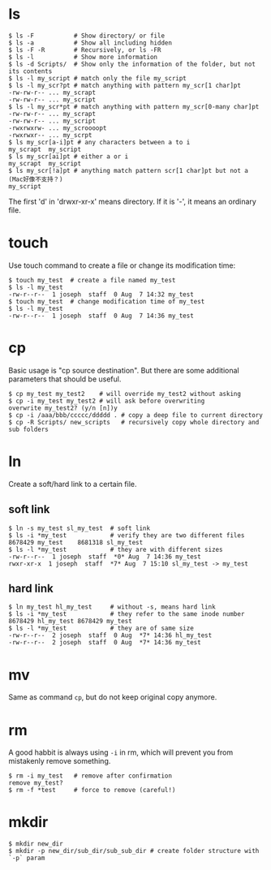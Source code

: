 # ls

```shell
$ ls -F           # Show directory/ or file
$ ls -a           # Show all including hidden
$ ls -F -R        # Recursively, or ls -FR
$ ls -l           # Show more information
$ ls -d Scripts/  # Show only the information of the folder, but not its contents
$ ls -l my_script # match only the file my_script
$ ls -l my_scr?pt # match anything with pattern my_scr[1 char]pt
-rw-rw-r-- ... my_scrapt
-rw-rw-r-- ... my_script
$ ls -l my_scr*pt # match anything with pattern my_scr[0-many char]pt
-rw-rw-r-- ... my_scrapt
-rw-rw-r-- ... my_script
-rwxrwxrw- ... my_scroooopt
-rwxrwxr-- ... my_scrpt
$ ls my_scr[a-i]pt # any characters between a to i
my_scrapt  my_script 
$ ls my_scr[ai]pt # either a or i
my_scrapt  my_script 
$ ls my_scr[!a]pt # anything match pattern scr[1 char]pt but not a (Mac好像不支持？)
my_script
```

The first 'd' in 'drwxr-xr-x' means directory. If it is '-', it means an ordinary file.

# touch

Use touch command to create a file or change its modification time:

```shell
$ touch my_test  # create a file named my_test
$ ls -l my_test
-rw-r--r--  1 joseph  staff  0 Aug  7 14:32 my_test
$ touch my_test  # change modification time of my_test
$ ls -l my_test
-rw-r--r--  1 joseph  staff  0 Aug  7 14:36 my_test
```

# cp

Basic usage is "cp source destination". But there are some additional parameters that should be useful.

```shell
$ cp my_test my_test2    # will override my_test2 without asking
$ cp -i my_test my_test2 # will ask before overwriting
overwrite my_test2? (y/n [n])y
$ cp -i /aaa/bbb/ccccc/ddddd . # copy a deep file to current directory
$ cp -R Scripts/ new_scripts   # recursively copy whole directory and sub folders
```

# ln

Create a soft/hard link to a certain file.

## soft link

```shell
$ ln -s my_test sl_my_test  # soft link
$ ls -i *my_test            # verify they are two different files
8678429 my_test    8681318 sl_my_test
$ ls -l *my_test            # they are with different sizes
-rw-r--r--  1 joseph  staff  *0* Aug  7 14:36 my_test
rwxr-xr-x  1 joseph  staff  *7* Aug  7 15:10 sl_my_test -> my_test
```

## hard link

```shell
$ ln my_test hl_my_test     # without -s, means hard link
$ ls -i *my_test            # they refer to the same inode number
8678429 hl_my_test 8678429 my_test
$ ls -l *my_test            # they are of same size
-rw-r--r--  2 joseph  staff  0 Aug  *7* 14:36 hl_my_test
-rw-r--r--  2 joseph  staff  0 Aug  *7* 14:36 my_test
```

# mv

Same as command `cp`, but do not keep original copy anymore.

# rm

A good habbit is always using `-i` in rm, which will prevent you from mistakenly remove something.

```shell
$ rm -i my_test   # remove after confirmation
remove my_test?   
$ rm -f *test     # force to remove (careful!)
```

# mkdir

```shell
$ mkdir new_dir
$ mkdir -p new_dir/sub_dir/sub_sub_dir # create folder structure with `-p` param 
```



